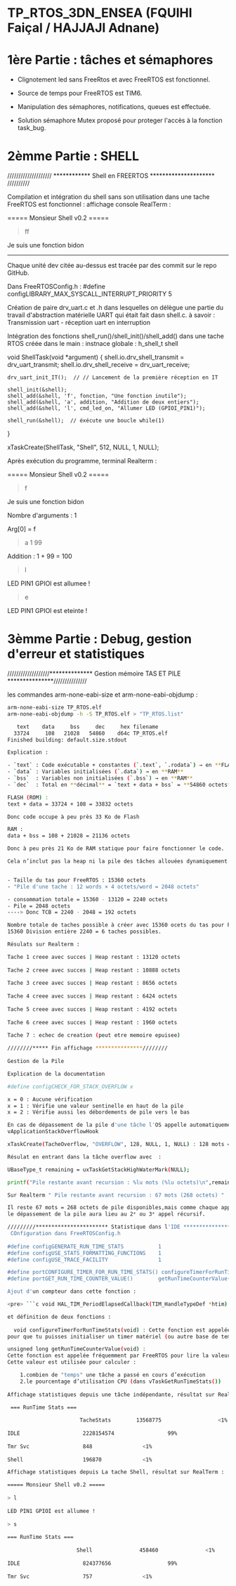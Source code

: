 # TP_RTOS_3DN_ENSEA (FQUIHI Faiçal / HAJJAJI Adnane)

# 1ère Partie : tâches et sémaphores

- Clignotement led sans FreeRtos et avec FreeRTOS est fonctionnel.

- Source de temps pour FreeRTOS est TIM6.

- Manipulation des sémaphores, notifications, queues est effectuée.

- Solution sémaphore Mutex proposé pour proteger l'accès à la fonction task_bug.


# 2èmme Partie : SHELL

//////////////////// ************ Shell en FREERTOS ********************* //////////

Compilation et intégration du shell sans son utilisation dans une tache FreeRTOS est fonctionnel :
affichage console RealTerm :

===== Monsieur Shell v0.2 =====
                                               
> ff
                                                                          
                                                                           
Je suis une fonction bidon

*****************
Chaque unité dev citée au-dessus est tracée par des commit sur le repo GitHub.



Dans FreeRTOSConfig.h : #define configLIBRARY_MAX_SYSCALL_INTERRUPT_PRIORITY 5

Création de paire drv_uart.c et .h dans lesquelles on délègue une partie du travail d'abstraction matérielle UART qui était fait dasn shell.c. à savoir : 
Transmission uart - réception uart en interruption

Intégration des fonctions shell_run()/shell_init()/shell_add() dans une tache RTOS créée dans le main :
instnace globale : h_shell_t shell

void ShellTask(void *argument) {
    shell.io.drv_shell_transmit = drv_uart_transmit;
    shell.io.drv_shell_receive  = drv_uart_receive;

    drv_uart_init_IT();  // // Lancement de la première réception en IT

    shell_init(&shell);
    shell_add(&shell, 'f', fonction, "Une fonction inutile");
    shell_add(&shell, 'a', addition, "Addition de deux entiers");
    shell_add(&shell, 'l', cmd_led_on, "Allumer LED (GPIOI_PIN1)");

    shell_run(&shell);  // éxécute une boucle while(1)
}

xTaskCreate(ShellTask, "Shell", 512, NULL, 1, NULL);

Après exécution du programme, terminal Realterm :
                                                                                
===== Monsieur Shell v0.2 =====
                                               
> f
                                                                           
Je suis une fonction bidon
                                                    
Nombre d'arguments : 1
                                                        
Arg[0] = f
                                                                    
> a 1 99
                                                                      
Addition : 1 + 99 = 100
                                                       
> l
                                                                           
LED PIN1 GPIOI est allumee !
                                                  
> e
                                                                           
LED PIN1 GPIOI est eteinte !
                                                  
>       

# 3èmme Partie : Debug, gestion d'erreur et statistiques

///////////////////************** Gestion mémoire TAS ET PILE ***************///////////////

les commandes arm-none-eabi-size et arm-none-eabi-objdump :
```bash
arm-none-eabi-size TP_RTOS.elf
arm-none-eabi-objdump -h -S TP_RTOS.elf > "TP_RTOS.list"

   text	   data	    bss	    dec	    hex	filename
  33724	    108	  21028	  54860	   d64c	TP_RTOS.elf
Finished building: default.size.stdout

Explication :

- `text` : Code exécutable + constantes (`.text`, `.rodata`) → en **FLASH/ROM**
- `data` : Variables initialisées (`.data`) → en **RAM**
- `bss`  : Variables non initialisées (`.bss`) → en **RAM**
- `dec`  : Total en **décimal** = `text + data + bss` = **54860 octets**

FLASH (ROM) :
text + data = 33724 + 108 = 33832 octets

Donc code occupe à peu près 33 Ko de Flash

RAM :
data + bss = 108 + 21028 = 21136 octets

Donc à peu près 21 Ko de RAM statique pour faire fonctionner le code.

Cela n’inclut pas la heap ni la pile des tâches allouées dynamiquement.


- Taille du tas pour FreeRTOS : 15360 octets
- "Pile d'une tache : 12 words × 4 octets/word = 2048 octets"

- consommation totale = 15360 - 13120 = 2240 octets
- Pile = 2048 octets
----> Donc TCB = 2240 - 2048 = 192 octets

Nombre totale de taches possible à créer avec 15360 ocets du tas pour FREERTOS :
15360 Division entière 2240 = 6 taches possibles.

Résulats sur Realterm :

Tache 1 creee avec succes | Heap restant : 13120 octets
                       
Tache 2 creee avec succes | Heap restant : 10888 octets
                                              
Tache 3 creee avec succes | Heap restant : 8656 octets
                                                                      
Tache 4 creee avec succes | Heap restant : 6424 octets
              
Tache 5 creee avec succes | Heap restant : 4192 octets
                                      
Tache 6 creee avec succes | Heap restant : 1960 octets
                                                              
Tache 7 : echec de creation (peut etre memoire epuisee) 

////////***** Fin affichage ***************////////
  
Gestion de la Pile

Explication de la documentation

#define configCHECK_FOR_STACK_OVERFLOW x

x = 0 : Aucune vérification
x = 1 : Vérifie une valeur sentinelle en haut de la pile
x = 2 : Vérifie aussi les débordements de pile vers le bas

En cas de dépassement de la pile d'une tâche l'OS appelle automatiquement la foncion : 
vApplicationStackOverflowHook

xTaskCreate(TacheOverflow, "OVERFLOW", 128, NULL, 1, NULL) : 128 mots = 128 *4 = 512 ocets.

Résulat en entrant dans la tâche overflow avec  : 

UBaseType_t remaining = uxTaskGetStackHighWaterMark(NULL);

printf("Pile restante avant recursion : %lu mots (%lu octets)\n",remaining, remaining * sizeof(StackType_t));

Sur Realterm " Pile restante avant recursion : 67 mots (268 octets) "

Il reste 67 mots = 268 octets de pile disponibles,mais comme chaque appel récursif consomme environ 128 octets, 
le dépassement de la pile aura lieu au 2ᵉ ou 3ᵉ appel récursif.

/////////*********************** Statistique dans l'IDE ***************************////////
 COnfiguration dans FreeRTOSConfig.h
 
#define configGENERATE_RUN_TIME_STATS           1
#define configUSE_STATS_FORMATTING_FUNCTIONS    1
#define configUSE_TRACE_FACILITY                1

#define portCONFIGURE_TIMER_FOR_RUN_TIME_STATS() configureTimerForRunTimeStats()
#define portGET_RUN_TIME_COUNTER_VALUE()        getRunTimeCounterValue()

Ajout d'un compteur dans cette fonction :

<pre> ```c void HAL_TIM_PeriodElapsedCallback(TIM_HandleTypeDef *htim) { if (htim->Instance == TIM6) { HAL_IncTick(); // Incrémente le tick système (HAL) tim6_overflow_count++; // Compteur FreeRTOS pour les stats CPU } } ``` </pre>

et définition de deux fonctions :  
  
  void configureTimerForRunTimeStats(void) : Cette fonction est appelée automatiquement par FreeRTOS au démarrage, 
pour que tu puisses initialiser un timer matériel (ou autre base de temps) qui sera utilisé comme source de mesure.

unsigned long getRunTimeCounterValue(void) : 
Cette fonction est appelée fréquemment par FreeRTOS pour lire la valeur actuelle du "compteur de temps". 
Cette valeur est utilisée pour calculer :

	1.combien de "temps" une tâche a passé en cours d’exécution
	2.le pourcentage d’utilisation CPU (dans vTaskGetRunTimeStats())
	
Affichage statistiques depuis une tâche indépendante, résultat sur RealTerm :

 === RunTime Stats ===
                                                         
                       TacheStats     	 13568775	       	       <1%
           
IDLE           	        2228154574	     	       99%
                           
Tmr Svc        	        848	    	       <1%
                                   
Shell          	        196870	 	       <1%

Affichage statistiques depuis La tache Shell, résultat sur RealTerm :   

===== Monsieur Shell v0.2 =====
                                               
> l
                                                                           
LED PIN1 GPIOI est allumee !
                                                  
> s
                                                                           
=== RunTime Stats ===
                                                          
                      Shell          	  458460	 	       <1%
                   
IDLE           	        824377656	      	       99%
                           
Tmr Svc        	        757	    	       <1%
  
 






